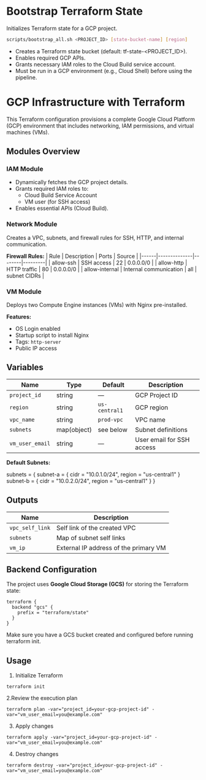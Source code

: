 # Bootstrap Terraform State

Initializes Terraform state for a GCP project.

```bash
scripts/bootstrap_all.sh <PROJECT_ID> [state-bucket-name] [region]
```

- Creates a Terraform state bucket (default: tf-state-<PROJECT_ID>).
- Enables required GCP APIs.
- Grants necessary IAM roles to the Cloud Build service account.
- Must be run in a GCP environment (e.g., Cloud Shell) before using the pipeline.

# GCP Infrastructure with Terraform
This Terraform configuration provisions a complete Google Cloud Platform (GCP) environment that includes networking, IAM permissions, and virtual machines (VMs).  

## Modules Overview

### **IAM Module**
- Dynamically fetches the GCP project details.
- Grants required IAM roles to:
  - Cloud Build Service Account
  - VM user (for SSH access)
- Enables essential APIs (Cloud Build).

### **Network Module**
Creates a VPC, subnets, and firewall rules for SSH, HTTP, and internal communication.

**Firewall Rules:**
| Rule | Description | Ports | Source |
|------|--------------|--------|---------|
| allow-ssh | SSH access | 22 | 0.0.0.0/0 |
| allow-http | HTTP traffic | 80 | 0.0.0.0/0 |
| allow-internal | Internal communication | all | subnet CIDRs |

### **VM Module**
Deploys two Compute Engine instances (VMs) with Nginx pre-installed.

**Features:**
- OS Login enabled
- Startup script to install Nginx
- Tags: `http-server`
- Public IP access

## Variables

| Name | Type | Default | Description |
|------|------|----------|-------------|
| `project_id` | string | — | GCP Project ID |
| `region` | string | `us-central1` | GCP region |
| `vpc_name` | string | `prod-vpc` | VPC name |
| `subnets` | map(object) | see below | Subnet definitions |
| `vm_user_email` | string | — | User email for SSH access |

**Default Subnets:**

subnets = {
  subnet-a = { cidr = "10.0.1.0/24", region = "us-central1" }
  subnet-b = { cidr = "10.0.2.0/24", region = "us-central1" }
}

## Outputs
| Name | Description |
|------|-------------|
| `vpc_self_link` | Self link of the created VPC |
| `subnets` | Map of subnet self links |
| `vm_ip` | External IP address of the primary VM |

## Backend Configuration
The project uses **Google Cloud Storage (GCS)** for storing the Terraform state:
```
terraform {
  backend "gcs" {
    prefix = "terraform/state"
  }
}
```
Make sure you have a GCS bucket created and configured before running terraform init.

## Usage
1. Initialize Terraform
```
terraform init
```
2.Review the execution plan
```
terraform plan -var="project_id=your-gcp-project-id" -var="vm_user_email=you@example.com"
```
3. Apply changes
```
terraform apply -var="project_id=your-gcp-project-id" -var="vm_user_email=you@example.com"
```
4. Destroy changes
```
terraform destroy -var="project_id=your-gcp-project-id" -var="vm_user_email=you@example.com"
```